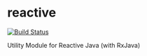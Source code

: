 # reactive
[![Build Status](https://travis-ci.org/aditosoftware/reactive.svg?branch=master)](https://travis-ci.org/aditosoftware/reactive)

Utility Module for Reactive Java (with RxJava)
